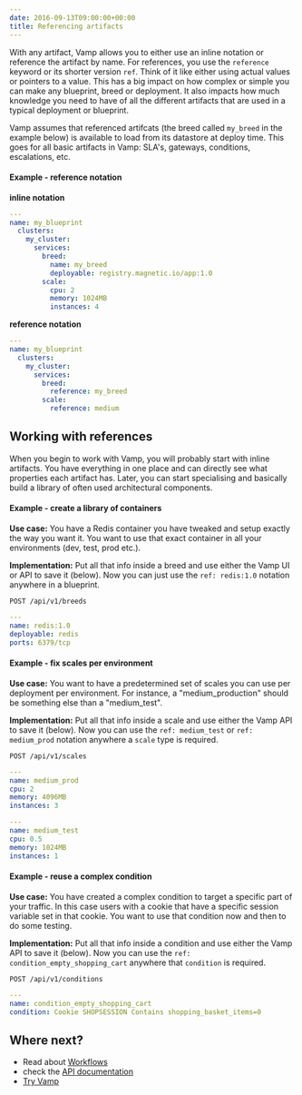 ```yaml
---
date: 2016-09-13T09:00:00+00:00
title: Referencing artifacts
---
```


With any artifact, Vamp allows you to either use an inline notation or reference the artifact by name. For references, you use the `reference` keyword or its shorter version `ref`. Think of it like either using actual values or pointers to a value. This has a big impact on how complex or simple you can make any blueprint, breed or deployment. It also impacts how much knowledge you need to have of all the different artifacts that are used in a typical deployment or blueprint.

Vamp assumes that referenced artifcats (the breed called `my_breed` in the example below) is available to load from its datastore at deploy time. This goes for all basic artifacts in Vamp: SLA's, gateways, conditions, escalations, etc.

#### Example - reference notation

**inline notation**

```yaml
---
name: my_blueprint
  clusters:
    my_cluster:
      services:
        breed:
          name: my_breed
          deployable: registry.magnetic.io/app:1.0
        scale:
          cpu: 2
          memory: 1024MB
          instances: 4
```
**reference notation**

```yaml
---
name: my_blueprint
  clusters:
    my_cluster:
      services:
        breed:
          reference: my_breed
        scale:
          reference: medium  
```

## Working with references

When you begin to work with Vamp, you will probably start with inline artifacts. You have everything in one place and can directly see what properties each artifact has. Later, you can start specialising and basically build a library of often used architectural components. 


#### Example - create a library of containers

**Use case:** You have a Redis container you have tweaked and setup exactly the way you want it. You want to use that exact container in all your environments (dev, test, prod etc.). 

**Implementation:** Put all that info inside a breed and use either the Vamp UI or API to save it (below). Now you can just use the `ref: redis:1.0` notation anywhere in a blueprint.

`POST /api/v1/breeds`

```yaml
---
name: redis:1.0
deployable: redis
ports: 6379/tcp
```

#### Example - fix scales per environment

**Use case:** You want to have a predetermined set of scales you can use per deployment per environment. For instance, a "medium_production" should be something else than a "medium_test".

**Implementation:** Put all that info inside a scale and use either the Vamp API to save it (below). Now you can use the `ref: medium_test` or `ref: medium_prod` notation anywhere a `scale` type is required.

`POST /api/v1/scales`

```yaml
---
name: medium_prod
cpu: 2
memory: 4096MB
instances: 3
```

```yaml
---
name: medium_test
cpu: 0.5
memory: 1024MB
instances: 1
```

#### Example - reuse a complex condition

**Use case:** You have created a complex condition to target a specific part of your traffic. In this case users with a cookie that have a specific session variable set in that cookie. You want to use that condition now and then to do some testing. 

**Implementation:** Put all that info inside a condition and use either the Vamp API to save it (below). Now you can use the  `ref: condition_empty_shopping_cart` anywhere that `condition` is required.

```POST /api/v1/conditions```

```yaml
---
name: condition_empty_shopping_cart
condition: Cookie SHOPSESSION Contains shopping_basket_items=0 
```


## Where next?

* Read about [Workflows](/resources/using-vamp/workflows/)
* check the [API documentation](/resources/api-documentation/)
* [Try Vamp](/try-vamp)